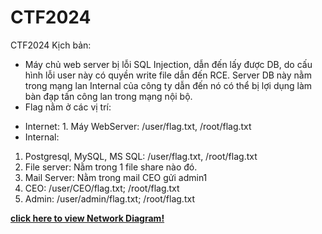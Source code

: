 # CTF2024
CTF2024
Kịch bản: 
- Máy chủ web server bị  lỗi SQL Injection, dẫn đến lấy được DB, do cấu hình lỗi user này có quyền write file dẫn đến RCE. Server DB này nằm trong mạng lan Internal của công ty dẫn đến nó có thể bị lợi dụng làm bàn đạp tấn công lan trong mạng nội bộ. 
- Flag nằm ở các vị trí: 
+ Internet: 1. Máy WebServer: /user/flag.txt, /root/flag.txt
+ Internal: 
1. Postgresql, MySQL, MS SQL: /user/flag.txt, /root/flag.txt
2. File server: Nằm trong 1 file share nào đó.
3. Mail Server: Nằm trong mail CEO gửi admin1
4. CEO: /user/CEO/flag.txt; /root/flag.txt
5. Admin: /user/admin/flag.txt; /root/flag.txt

<a href="https://app.diagrams.net/#G1oqmBeUiAug7nWYiivw-fdy95zDNmDoyY#%7B%22pageId%22%3A%22e3a06f82-3646-2815-327d-82caf3d4e204%22%7D"><strong>click here to view Network Diagram!</strong></a>
